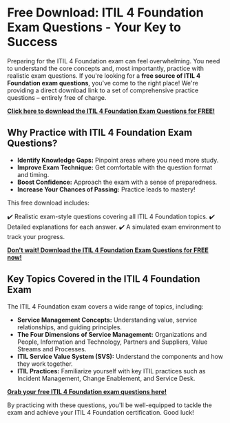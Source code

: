 # Free Download: ITIL 4 Foundation Exam Questions - Your Key to Success

Preparing for the ITIL 4 Foundation exam can feel overwhelming. You need to understand the core concepts and, most importantly, practice with realistic exam questions. If you're looking for a **free source of ITIL 4 Foundation exam questions**, you've come to the right place! We're providing a direct download link to a set of comprehensive practice questions – entirely free of charge.

[**Click here to download the ITIL 4 Foundation Exam Questions for FREE!**](https://udemywork.com/itil-4-foundation-exam-questions)

## Why Practice with ITIL 4 Foundation Exam Questions?

*   **Identify Knowledge Gaps:** Pinpoint areas where you need more study.
*   **Improve Exam Technique:** Get comfortable with the question format and timing.
*   **Boost Confidence:** Approach the exam with a sense of preparedness.
*   **Increase Your Chances of Passing:** Practice leads to mastery!

This free download includes:

✔️ Realistic exam-style questions covering all ITIL 4 Foundation topics.
✔️ Detailed explanations for each answer.
✔️ A simulated exam environment to track your progress.

[**Don't wait! Download the ITIL 4 Foundation Exam Questions for FREE now!**](https://udemywork.com/itil-4-foundation-exam-questions)

## Key Topics Covered in the ITIL 4 Foundation Exam

The ITIL 4 Foundation exam covers a wide range of topics, including:

*   **Service Management Concepts:** Understanding value, service relationships, and guiding principles.
*   **The Four Dimensions of Service Management:** Organizations and People, Information and Technology, Partners and Suppliers, Value Streams and Processes.
*   **ITIL Service Value System (SVS):** Understand the components and how they work together.
*   **ITIL Practices:** Familiarize yourself with key ITIL practices such as Incident Management, Change Enablement, and Service Desk.

[**Grab your free ITIL 4 Foundation exam questions here!**](https://udemywork.com/itil-4-foundation-exam-questions)

By practicing with these questions, you'll be well-equipped to tackle the exam and achieve your ITIL 4 Foundation certification. Good luck!
